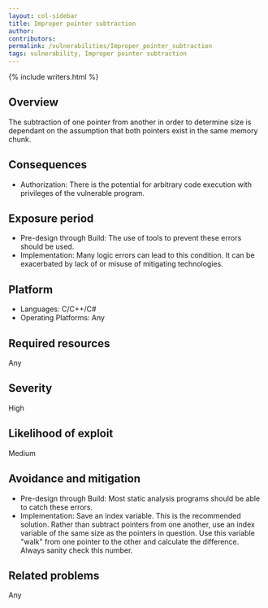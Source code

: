 ```yaml
---
layout: col-sidebar
title: Improper pointer subtraction
author:
contributors:
permalink: /vulnerabilities/Improper_pointer_subtraction
tags: vulnerability, Improper pointer subtraction
---
```


{% include writers.html %}

## Overview

The subtraction of one pointer from another in order to determine size is dependant on the assumption that both pointers exist in the same memory chunk.

## Consequences

- Authorization: There is the potential for arbitrary code execution with privileges of the vulnerable program.

## Exposure period

- Pre-design through Build: The use of tools to prevent these errors should be used.
- Implementation: Many logic errors can lead to this condition. It can be exacerbated by lack of or misuse of mitigating technologies.

## Platform

- Languages: C/C++/C#
- Operating Platforms: Any

## Required resources

Any

## Severity

High

## Likelihood of exploit

Medium

## Avoidance and mitigation

- Pre-design through Build: Most static analysis programs should be able to catch these errors.
- Implementation: Save an index variable. This is the recommended solution. Rather than subtract pointers from one another, use an index variable of the same size as the pointers in question. Use this variable "walk" from one pointer to the other and calculate the difference. Always sanity check this number.

## Related problems

Any
